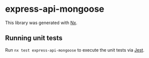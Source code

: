 # express-api-mongoose

This library was generated with [Nx](https://nx.dev).

## Running unit tests

Run `nx test express-api-mongoose` to execute the unit tests via [Jest](https://jestjs.io).
